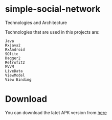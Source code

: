# simple-social-network

Technologies and Architecture

Technologies that are used in this projects are:

    Java
    Rxjava2
    RxAndroid
    SQlite
    Dagger2
    Retrofit2
    MVVM
    LiveData
    ViewModel
    View Binding


# Download

You can download the latet APK version from [here](https://mega.nz/file/Uc1xnaxY#h6Bm5DGZoIlIOO_qy7CODG7sRAIb6u_hkZy257ljj1M)

